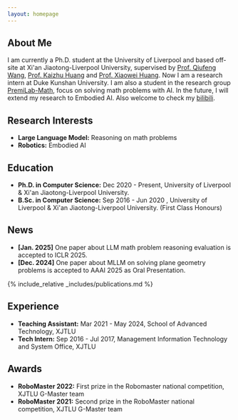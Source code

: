 ```yaml
---
layout: homepage
---
```


## About Me

I am currently a Ph.D. student at the University of Liverpool and based off-site at Xi'an Jiaotong-Liverpool University, supervised by [Prof. Qiufeng Wang](https://scholar.xjtlu.edu.cn/en/persons/QiufengWang), [Prof. Kaizhu Huang](https://sites.google.com/view/kaizhu-huang-homepage/home) and [Prof. Xiaowei Huang](https://cgi.csc.liv.ac.uk/~xiaowei/).
Now I am a research intern at Duke Kunshan University. I am also a student in the research group [PremiLab-Math](https://premilab-math.github.io), focus on solving math problems with AI. In the future, I will extend my research to Embodied AI. Also welcome to check my [bilibili](https://space.bilibili.com/268165497?spm_id_from=333.1007.0.0).

## Research Interests

- **Large Language Model:** Reasoning on math problems
- **Robotics:** Embodied AI

## Education

- **Ph.D. in Computer Science:** Dec 2020 - Present, University of Liverpool & Xi'an Jiaotong-Liverpool University.
- **B.Sc. in Computer Science:** Sep 2016 - Jun 2020 , University of Liverpool & Xi'an Jiaotong-Liverpool University. (First Class Honours)

## News

- **[Jan. 2025]** One paper about LLM math problem reasoning evaluation is accepted to ICLR 2025.
- **[Dec. 2024]** One paper about MLLM on solving plane geometry problems is accepted to AAAI 2025 as Oral Presentation.

{% include_relative _includes/publications.md %}

<!-- {% include_relative _includes/services.md %} -->

## Experience

- **Teaching Assistant:** Mar 2021 - May 2024, School of Advanced Technology, XJTLU
- **Tech Intern:** Sep 2016 - Jul 2017, Management Information Technology and System Office, XJTLU


## Awards

- **RoboMaster 2022:** First prize in the Robomaster national competition, XJTLU G-Master team
- **RoboMaster 2021:** Second prize in the RoboMaster national competition, XJTLU G-Master team
